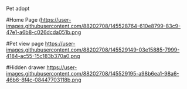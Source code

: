 Pet adopt 

#Home Page
(https://user-images.githubusercontent.com/88202708/145528764-610e8799-83c9-47e1-a6b8-c026dcda051b.png 

#Pet view page
https://user-images.githubusercontent.com/88202708/145529149-03e15885-7999-4184-ac55-15c183b370a0.png

#Hidden drawer
https://user-images.githubusercontent.com/88202708/145529195-a98b6ea1-98a6-46b6-8f4c-08447703118b.png 
